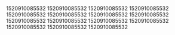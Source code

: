 1520910085532
1520910085532
1520910085532
1520910085532
1520910085532
1520910085532
1520910085532
1520910085532
1520910085532
1520910085532
1520910085532
1520910085532
1520910085532
1520910085532
1520910085532